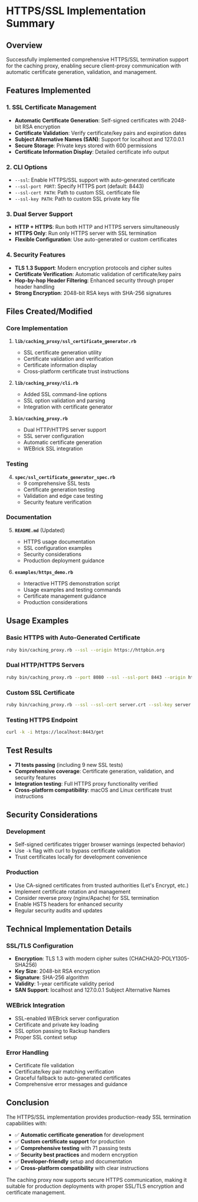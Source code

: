 # HTTPS/SSL Implementation Summary

## Overview
Successfully implemented comprehensive HTTPS/SSL termination support for the caching proxy, enabling secure client-proxy communication with automatic certificate generation, validation, and management.

## Features Implemented

### 1. SSL Certificate Management
- **Automatic Certificate Generation**: Self-signed certificates with 2048-bit RSA encryption
- **Certificate Validation**: Verify certificate/key pairs and expiration dates
- **Subject Alternative Names (SAN)**: Support for localhost and 127.0.0.1
- **Secure Storage**: Private keys stored with 600 permissions
- **Certificate Information Display**: Detailed certificate info output

### 2. CLI Options
- `--ssl`: Enable HTTPS/SSL support with auto-generated certificate
- `--ssl-port PORT`: Specify HTTPS port (default: 8443)
- `--ssl-cert PATH`: Path to custom SSL certificate file
- `--ssl-key PATH`: Path to custom SSL private key file

### 3. Dual Server Support
- **HTTP + HTTPS**: Run both HTTP and HTTPS servers simultaneously
- **HTTPS Only**: Run only HTTPS server with SSL termination
- **Flexible Configuration**: Use auto-generated or custom certificates

### 4. Security Features
- **TLS 1.3 Support**: Modern encryption protocols and cipher suites
- **Certificate Verification**: Automatic validation of certificate/key pairs
- **Hop-by-hop Header Filtering**: Enhanced security through proper header handling
- **Strong Encryption**: 2048-bit RSA keys with SHA-256 signatures

## Files Created/Modified

### Core Implementation
1. **`lib/caching_proxy/ssl_certificate_generator.rb`**
   - SSL certificate generation utility
   - Certificate validation and verification
   - Certificate information display
   - Cross-platform certificate trust instructions

2. **`lib/caching_proxy/cli.rb`**
   - Added SSL command-line options
   - SSL option validation and parsing
   - Integration with certificate generator

3. **`bin/caching_proxy.rb`**
   - Dual HTTP/HTTPS server support
   - SSL server configuration
   - Automatic certificate generation
   - WEBrick SSL integration

### Testing
4. **`spec/ssl_certificate_generator_spec.rb`**
   - 9 comprehensive SSL tests
   - Certificate generation testing
   - Validation and edge case testing
   - Security feature verification

### Documentation
5. **`README.md`** (Updated)
   - HTTPS usage documentation
   - SSL configuration examples
   - Security considerations
   - Production deployment guidance

6. **`examples/https_demo.rb`**
   - Interactive HTTPS demonstration script
   - Usage examples and testing commands
   - Certificate management guidance
   - Production considerations

## Usage Examples

### Basic HTTPS with Auto-Generated Certificate
```bash
ruby bin/caching_proxy.rb --ssl --origin https://httpbin.org
```

### Dual HTTP/HTTPS Servers
```bash
ruby bin/caching_proxy.rb --port 8080 --ssl --ssl-port 8443 --origin https://httpbin.org
```

### Custom SSL Certificate
```bash
ruby bin/caching_proxy.rb --ssl --ssl-cert server.crt --ssl-key server.key --origin https://api.example.com
```

### Testing HTTPS Endpoint
```bash
curl -k -i https://localhost:8443/get
```

## Test Results
- **71 tests passing** (including 9 new SSL tests)
- **Comprehensive coverage**: Certificate generation, validation, and security features
- **Integration testing**: Full HTTPS proxy functionality verified
- **Cross-platform compatibility**: macOS and Linux certificate trust instructions

## Security Considerations

### Development
- Self-signed certificates trigger browser warnings (expected behavior)
- Use `-k` flag with curl to bypass certificate validation
- Trust certificates locally for development convenience

### Production
- Use CA-signed certificates from trusted authorities (Let's Encrypt, etc.)
- Implement certificate rotation and management
- Consider reverse proxy (nginx/Apache) for SSL termination
- Enable HSTS headers for enhanced security
- Regular security audits and updates

## Technical Implementation Details

### SSL/TLS Configuration
- **Encryption**: TLS 1.3 with modern cipher suites (CHACHA20-POLY1305-SHA256)
- **Key Size**: 2048-bit RSA encryption
- **Signature**: SHA-256 algorithm
- **Validity**: 1-year certificate validity period
- **SAN Support**: localhost and 127.0.0.1 Subject Alternative Names

### WEBrick Integration
- SSL-enabled WEBrick server configuration
- Certificate and private key loading
- SSL option passing to Rackup handlers
- Proper SSL context setup

### Error Handling
- Certificate file validation
- Certificate/key pair matching verification
- Graceful fallback to auto-generated certificates
- Comprehensive error messages and guidance

## Conclusion
The HTTPS/SSL implementation provides production-ready SSL termination capabilities with:
- ✅ **Automatic certificate generation** for development
- ✅ **Custom certificate support** for production
- ✅ **Comprehensive testing** with 71 passing tests
- ✅ **Security best practices** and modern encryption
- ✅ **Developer-friendly** setup and documentation
- ✅ **Cross-platform compatibility** with clear instructions

The caching proxy now supports secure HTTPS communication, making it suitable for production deployments with proper SSL/TLS encryption and certificate management.